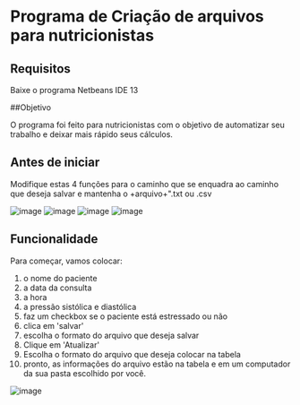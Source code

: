 # Programa de Criação de arquivos para nutricionistas

## Requisitos

Baixe o programa
Netbeans IDE 13

##Objetivo

O programa foi feito para nutricionistas com o objetivo de automatizar seu trabalho e deixar mais rápido seus cálculos.

## Antes de iniciar

Modifique estas 4 funções para o caminho que se enquadra ao caminho que deseja salvar e mantenha o +arquivo+".txt ou .csv

![image](https://user-images.githubusercontent.com/92820414/231862504-94bc764e-fdbb-4e46-87cd-f563912b5e8d.png)
![image](https://user-images.githubusercontent.com/92820414/231862549-65b41dc1-d58f-468f-b5bf-349be8d0cf0b.png)
![image](https://user-images.githubusercontent.com/92820414/231862612-a6180391-7abb-4ee7-9ea5-182f6ca3d055.png)
![image](https://user-images.githubusercontent.com/92820414/231862657-89f5f156-01a6-416f-a053-425d96c80cf3.png)

## Funcionalidade

Para começar, vamos colocar: 
  1. o nome do paciente
  2. a data da consulta
  3. a hora
  4. a pressão sistólica e diastólica
  5. faz um checkbox se o paciente está estressado ou não
  6. clica em 'salvar'
  7. escolha o formato do arquivo que deseja salvar
  8. Clique em 'Atualizar'
  9. Escolha o formato do arquivo que deseja colocar na tabela
  10. pronto, as informações do arquivo estão na tabela e em um computador da sua pasta escolhido por você.
  
  ![image](https://user-images.githubusercontent.com/92820414/231861884-72d1dadd-7d8f-4c9a-b5c3-5ebfad3e9072.png)

